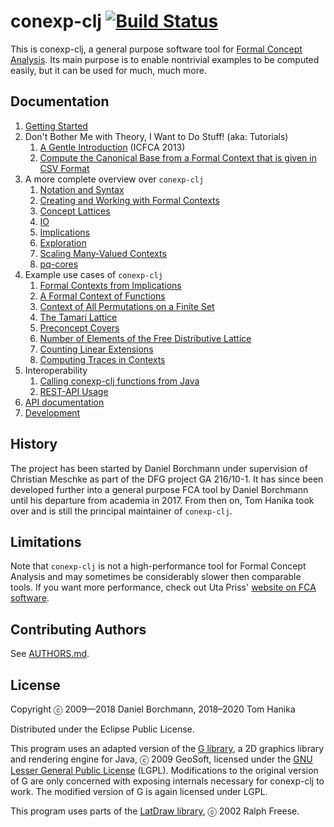 # conexp-clj [![Build Status](https://travis-ci.org/tomhanika/conexp-clj.svg?branch=dev)](https://travis-ci.org/tomhanika/conexp-clj)

This is conexp-clj, a general purpose software tool for [Formal Concept
Analysis](http://www.upriss.org.uk/fca/fca.html).    Its main purpose is to
enable nontrivial examples to be computed easily, but it can be used for much,
much more.


## Documentation

1. [Getting Started](doc/Getting-Started.md)
2. Don't Bother Me with Theory, I Want to Do Stuff! (aka: Tutorials)
   1. [A Gentle Introduction](doc/tutorials/icfca-2013/icfca2013-tutorial-live.org) (ICFCA 2013)
   2. [Compute the Canonical Base from a Formal Context that is given in CSV Format](doc/tutorials/How-to-compute-the-Canonical-Base-from-a-Context-given-in-CSV-Format.md)
3. A more complete overview over `conexp-clj`
   1. [Notation and Syntax](doc/Basic-Notation-and-Syntax.md)
   2. [Creating and Working with Formal Contexts](doc/Formal-Contexts.org)
   3. [Concept Lattices](doc/Concept-Lattices.md)
   4. [IO](doc/IO.org)
   5. [Implications](doc/Implications.md)
   6. [Exploration](doc/Exploration.md)
   7. [Scaling Many-Valued Contexts](doc/Scaling-Many-Valued-Contexts.md)
   8. [pq-cores](doc/pq-cores-in-Formal-Contexts.md)
4. Example use cases of `conexp-clj`
   1. [Formal Contexts from Implications](doc/code/implication-closure.clj)
   2. [A Formal Context of Functions](doc/code/function-context.clj)
   3. [Context of All Permutations on a Finite Set](doc/code/permutation-context.clj)
   4. [The Tamari Lattice](doc/code/tamari-lattice.clj)
   5. [Preconcept Covers](doc/code/covering-preconcepts.clj)
   6. [Number of Elements of the Free Distributive
      Lattice](doc/code/free-distributive-lattice.clj)
   7. [Counting Linear Extensions](doc/code/linear_extensions.clj)
   8. [Computing Traces in Contexts](doc/code/trace-context.clj)
5. Interoperability
   1. [Calling conexp-clj functions from Java](doc/Java.md)
   2. [REST-API Usage](doc/REST-API-usage.md)
6. [API documentation](doc/API.md)
7. [Development](doc/Development.org)


## History

The project has been started by Daniel Borchmann under supervision of Christian
Meschke as part of the DFG project GA 216/10-1.  It has since been developed
further into a general purpose FCA tool by Daniel Borchmann until his departure
from academia in 2017.  From then on, Tom Hanika took over and is still the
principal maintainer of `conexp-clj`.


## Limitations

Note that `conexp-clj` is not a high-performance tool for Formal Concept
Analysis and may sometimes be considerably slower then comparable tools.  If you
want more performance, check out Uta Priss' [website on FCA
software](http://www.upriss.org.uk/fca/fcasoftware.html).


## Contributing Authors

See [AUTHORS.md](AUTHORS.md).


## License

Copyright ⓒ 2009—2018 Daniel Borchmann, 2018–2020 Tom Hanika

Distributed under the Eclipse Public License.

This program uses an adapted version of
the [G library](http://geosoft.no/graphics/index.html), a 2D graphics library
and rendering engine for Java, ⓒ 2009 GeoSoft, licensed under
the [GNU Lesser General Public License](http://www.gnu.org/copyleft/lesser.html)
(LGPL).  Modifications to the original version of G are only concerned with
exposing internals necessary for conexp-clj to work.  The modified version of G
is again licensed under LGPL.

This program uses parts of the [LatDraw library](http://latdraw.org), ⓒ 2002
Ralph Freese.
